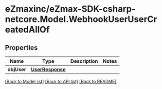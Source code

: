 # eZmaxinc/eZmax-SDK-csharp-netcore.Model.WebhookUserUserCreatedAllOf

## Properties

Name | Type | Description | Notes
------------ | ------------- | ------------- | -------------
**objUser** | [**UserResponse**](UserResponse.md) |  | 

[[Back to Model list]](../README.md#documentation-for-models) [[Back to API list]](../README.md#documentation-for-api-endpoints) [[Back to README]](../README.md)

